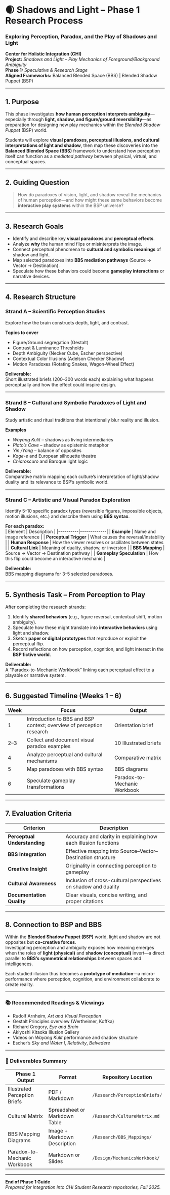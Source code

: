 # 🌒 Shadows and Light – Phase 1 Research Process  
### Exploring Perception, Paradox, and the Play of Shadows and Light  
**Center for Holistic Integration (CHI)**  
**Project:** *Shadows and Light – Play Mechanics of Foreground/Background Ambiguity*  
**Phase 1:** *Speculative & Research Stage*  
**Aligned Frameworks:** Balanced Blended Space (BBS) | Blended Shadow Puppet (BSP)

---

## 1. Purpose  

This phase investigates **how human perception interprets ambiguity**—especially through **light, shadow, and figure/ground reversibility**—as preparation for designing new play mechanics within the *Blended Shadow Puppet* (BSP) world.

Students will explore **visual paradoxes, perceptual illusions, and cultural interpretations of light and shadow**, then map these discoveries into the **Balanced Blended Space (BBS)** framework to understand how perception itself can function as a *mediated pathway* between physical, virtual, and conceptual spaces.

---

## 2. Guiding Question  

> How do paradoxes of vision, light, and shadow reveal the mechanics of human perception—and how might these same behaviors become **interactive play systems** within the BSP universe?

---

## 3. Research Goals  

- Identify and describe key **visual paradoxes** and **perceptual effects**.  
- Analyze **why** the human mind flips or misinterprets the image.  
- Connect perceptual phenomena to **cultural and symbolic meanings** of shadow and light.  
- Map selected paradoxes into **BBS mediation pathways** (Source → Vector → Destination).  
- Speculate how these behaviors could become **gameplay interactions** or narrative devices.

---

## 4. Research Structure  

### Strand A – Scientific Perception Studies  
Explore how the brain constructs depth, light, and contrast.  

**Topics to cover**  
- Figure/Ground segregation (Gestalt)  
- Contrast & Luminance Thresholds  
- Depth Ambiguity (Necker Cube, Escher perspective)  
- Contextual Color Illusions (Adelson Checker Shadow)  
- Motion Paradoxes (Rotating Snakes, Wagon-Wheel Effect)

**Deliverable:**  
Short illustrated briefs (200–300 words each) explaining what happens perceptually and how the effect could inspire design.

---

### Strand B – Cultural and Symbolic Paradoxes of Light and Shadow  
Study artistic and ritual traditions that intentionally blur reality and illusion.  

**Examples**  
- *Wayang Kulit* – shadows as living intermediaries  
- *Plato’s Cave* – shadow as epistemic metaphor  
- *Yin /Yang* – balance of opposites  
- *Kage-e* and European silhouette theatre  
- *Chiaroscuro* and Baroque light logic  

**Deliverable:**  
Comparative matrix mapping each culture’s interpretation of light/shadow duality and its relevance to BSP’s symbolic world.

---

### Strand C – Artistic and Visual Paradox Exploration  
Identify 5–10 specific paradox types (reversible figures, impossible objects, motion illusions, etc.) and describe them using **BBS syntax**.

**For each paradox:**  
| Element | Description |
|----------|-------------|
| **Example** | Name and image reference |
| **Perceptual Trigger** | What causes the reversal/instability |
| **Human Response** | How the viewer resolves or oscillates between states |
| **Cultural Link** | Meaning of duality, shadow, or inversion |
| **BBS Mapping** | Source → Vector → Destination pathway |
| **Gameplay Speculation** | How this flip could become an interactive mechanic |

**Deliverable:**  
BBS mapping diagrams for 3–5 selected paradoxes.

---

## 5. Synthesis Task – From Perception to Play  

After completing the research strands:

1. Identify **shared behaviors** (e.g., figure reversal, contextual shift, motion ambiguity).  
2. Speculate how these might translate into **interactive behaviors** using light and shadow.  
3. Sketch **paper or digital prototypes** that reproduce or exploit the perceptual flip.  
4. Record reflections on how perception, cognition, and light interact in the **BSP fictive world**.

**Deliverable:**  
A “Paradox-to-Mechanic Workbook” linking each perceptual effect to a playable or narrative system.

---

## 6. Suggested Timeline (Weeks 1 – 6)

| Week | Focus | Output |
|------|--------|---------|
| 1 | Introduction to BBS and BSP context; overview of perception research | Orientation brief |
| 2–3 | Collect and document visual paradox examples | 10 Illustrated briefs |
| 4 | Analyze perceptual and cultural mechanisms | Comparative matrix |
| 5 | Map paradoxes with BBS syntax | BBS diagrams |
| 6 | Speculate gameplay transformations | Paradox-to-Mechanic Workbook |

---

## 7. Evaluation Criteria  

| Criterion | Description |
|------------|-------------|
| **Perceptual Understanding** | Accuracy and clarity in explaining how each illusion functions |
| **BBS Integration** | Effective mapping into Source–Vector–Destination structure |
| **Creative Insight** | Originality in connecting perception to gameplay |
| **Cultural Awareness** | Inclusion of cross-cultural perspectives on shadow and duality |
| **Documentation Quality** | Clear visuals, concise writing, and proper citations |

---

## 8. Connection to BSP and BBS  

Within the **Blended Shadow Puppet (BSP)** world, light and shadow are not opposites but **co-creative forces**.  
Investigating perception and ambiguity exposes how meaning emerges when the roles of **light (physical)** and **shadow (conceptual)** invert—a direct parallel to **BBS’s symmetrical relationships** between spaces and intelligences.  

Each studied illusion thus becomes a **prototype of mediation**—a micro-performance where perception, cognition, and environment collaborate to create reality.

---

### 📚 Recommended Readings & Viewings  
- Rudolf Arnheim, *Art and Visual Perception*  
- Gestalt Principles overview (Wertheimer, Koffka)  
- Richard Gregory, *Eye and Brain*  
- Akiyoshi Kitaoka Illusion Gallery  
- Videos on *Wayang Kulit* performance and shadow structure  
- Escher’s *Sky and Water I*, *Relativity*, *Belvedere*

---

### 🧩 Deliverables Summary  

| Phase 1 Output | Format | Repository Location |
|----------------|---------|---------------------|
| Illustrated Perception Briefs | PDF / Markdown | `/Research/PerceptionBriefs/` |
| Cultural Matrix | Spreadsheet or Markdown Table | `/Research/CultureMatrix.md` |
| BBS Mapping Diagrams | Image + Markdown Description | `/Research/BBS_Mappings/` |
| Paradox-to-Mechanic Workbook | Markdown or Slides | `/Design/MechanicsWorkbook/` |

---

**End of Phase 1 Guide**  
*Prepared for integration into CHI Student Research repositories, Fall 2025.*
